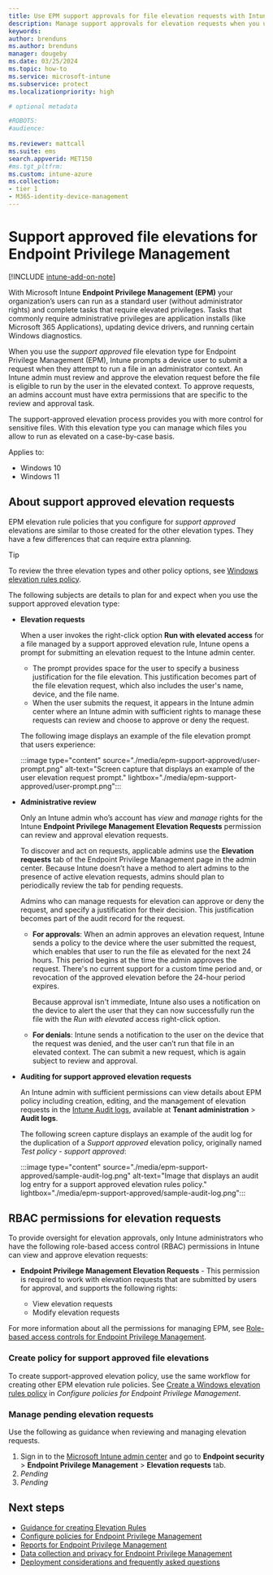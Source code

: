 ```yaml
---
title: Use EPM support approvals for file elevation requests with Intune
description: Manage support approvals for elevation requests when you use Endpoint Privilege Management for Microsoft Intune.
keywords:
author: brenduns
ms.author: brenduns
manager: dougeby
ms.date: 03/25/2024
ms.topic: how-to
ms.service: microsoft-intune
ms.subservice: protect
ms.localizationpriority: high

# optional metadata

#ROBOTS:
#audience:
 
ms.reviewer: mattcall
ms.suite: ems
search.appverid: MET150
#ms.tgt_pltfrm:
ms.custom: intune-azure
ms.collection:
- tier 1
- M365-identity-device-management
---
```


# Support approved file elevations for Endpoint Privilege Management

[!INCLUDE [intune-add-on-note](../includes/intune-add-on-note.md)]

With Microsoft Intune **Endpoint Privilege Management (EPM)** your organization’s users can run as a standard user (without administrator rights) and complete tasks that require elevated privileges. Tasks that commonly require administrative privileges are application installs (like Microsoft 365 Applications), updating device drivers, and running certain Windows diagnostics.

When you use the *support approved* file elevation type for Endpoint Privilege Management (EPM), Intune prompts a device user to submit a request when they attempt to run a file in an administrator context. An Intune admin must review and approve the elevation request before the file is eligible to run by the user in the elevated context. To approve requests, an admins account must have extra permissions that are specific to the review and approval task.

The support-approved elevation process provides you with more control for sensitive files. With this elevation type you can manage which files you allow to run as elevated on a case-by-case basis.

Applies to:

- Windows 10
- Windows 11

## About support approved elevation requests

EPM elevation rule policies that you configure for *support approved* elevations are similar to those created for the other elevation types. They have a few differences that can require extra planning.

> [!TIP]
>
> To review the three elevation types and other policy options, see [Windows elevation rules policy](../protect/epm-policies.md#windows-elevation-settings-policy).

The following subjects are details to plan for and expect when you use the support approved elevation type:

- **Elevation requests**

  When a user invokes the right-click option **Run with elevated access** for a file managed by a support approved elevation rule, Intune opens a prompt for submitting an elevation request to the Intune admin center.

  - The prompt provides space for the user to specify a business justification for the file elevation. This justification becomes part of the file elevation request, which also includes the user's name, device, and the file name.
  - When the user submits the request, it appears in the Intune admin center where an Intune admin with sufficient rights to manage these requests can review and choose to approve or deny the request.

  The following image displays an example of the file elevation prompt that users experience:

  :::image type="content" source="./media/epm-support-approved/user-prompt.png" alt-text="Screen capture that displays an example of the user elevation request prompt." lightbox="./media/epm-support-approved/user-prompt.png":::

- **Administrative review**

  Only an Intune admin who’s account has *view* and *manage* rights for the Intune **Endpoint Privilege Management Elevation Requests** permission can review and approval elevation requests.

  To discover and act on requests, applicable admins use the **Elevation requests** tab of the Endpoint Privilege Management page in the admin center. Because Intune doesn’t have a method to alert admins to the presence of active elevation requests, admins should plan to periodically review the tab for pending requests.

  Admins who can manage requests for elevation can approve or deny the request, and specify a justification for their decision. This justification becomes part of the audit record for the request.

  - **For approvals**: When an admin approves an elevation request, Intune sends a policy to the device where the user submitted the request, which enables that user to run the file as elevated for the next 24 hours. This period begins at the time the admin approves the request. There's no current support for a custom time period and, or revocation of the approved elevation before the 24-hour period expires.

    Because approval isn't immediate, Intune also uses a notification on the device to alert the user that they can now successfully run the file with the *Run with elevated* access right-click option.

  - **For denials**: Intune sends a notification to the user on the device that the request was denied, and the user can’t run that file in an elevated context. The can submit a new request, which is again subject to review and approval.

- **Auditing for support approved elevation requests**

  An Intune admin with sufficient permissions can view details about EPM policy including creation, editing, and the management of elevation requests in the [Intune Audit logs](../fundamentals/monitor-audit-logs.md), available at **Tenant administration** > **Audit logs**.

  The following screen capture displays an example of the audit log for the duplication of a *Support approved* elevation policy, originally named *Test policy - support approved*:

  :::image type="content" source="./media/epm-support-approved/sample-audit-log.png" alt-text="Image that displays an audit log entry for a support approved elevation rules policy." lightbox="./media/epm-support-approved/sample-audit-log.png":::

## RBAC permissions for elevation requests

To provide oversight for elevation approvals, only Intune administrators who have the following role-based access control (RBAC) permissions in Intune can view and approve elevation requests:

- **Endpoint Privilege Management Elevation Requests** - This permission is required to work with elevation requests that are submitted by users for approval, and supports the following rights:

  - View elevation requests
  - Modify elevation requests

For more information about all the permissions for managing EPM, see [Role-based access controls for Endpoint Privilege Management](../protect/epm-overview.md#role-based-access-controls-for-endpoint-privilege-management).

### Create policy for support approved file elevations

To create support-approved elevation policy, use the same workflow for creating other EPM elevation rule policies. See [Create a Windows elevation rules policy](../protect/epm-policies.md#create-a-windows-elevation-rules-policy) in *Configure policies for Endpoint Privilege Management*.

### Manage pending elevation requests

Use the following as guidance when reviewing and managing elevation requests.

1. Sign in to the [Microsoft Intune admin center](https://go.microsoft.com/fwlink/?linkid=2109431) and go to **Endpoint security** > **Endpoint Privilege Management** > **Elevation requests** tab.
2. *Pending*
3. *Pending*

## Next steps

- [Guidance for creating Elevation Rules](../protect/epm-guidance-for-creating-rules.md)
- [Configure policies for Endpoint Privilege Management](../protect/epm-policies.md)
- [Reports for Endpoint Privilege Management](../protect/epm-reports.md)
- [Data collection and privacy for Endpoint Privilege Management](../protect/epm-data-collection.md)
- [Deployment considerations and frequently asked questions](../protect/epm-deployment-considerations-ki.md)
